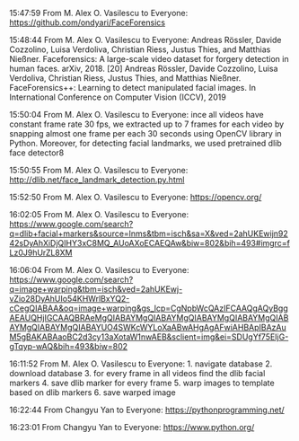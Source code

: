 15:47:59 From M. Alex O. Vasilescu to Everyone:
	https://github.com/ondyari/FaceForensics

15:48:44 From M. Alex O. Vasilescu to Everyone:
	Andreas Rössler, Davide Cozzolino, Luisa Verdoliva, Christian Riess, Justus
	Thies, and Matthias Nießner. Faceforensics: A large-scale video dataset for
	forgery detection in human faces. arXiv, 2018.
	[20] Andreas Rössler, Davide Cozzolino, Luisa Verdoliva, Christian Riess, Justus Thies,
	and Matthias Nießner. FaceForensics++: Learning to detect manipulated facial
	images. In International Conference on Computer Vision (ICCV), 2019

15:50:04 From M. Alex O. Vasilescu to Everyone:
	ince all videos have constant frame rate 30
	fps, we extracted up to 7 frames for each video by snapping almost
	one frame per each 30 seconds using OpenCV library in Python.
	Moreover, for detecting facial landmarks, we used pretrained dlib
	face detector8
	
15:50:55 From M. Alex O. Vasilescu to Everyone:
	http://dlib.net/face_landmark_detection.py.html

15:52:50 From M. Alex O. Vasilescu to Everyone:
	https://opencv.org/

16:02:05 From M. Alex O. Vasilescu to Everyone:
	https://www.google.com/search?q=dlib+facial+markers&source=lnms&tbm=isch&sa=X&ved=2ahUKEwijn9242sDyAhXiDjQIHY3xC8MQ_AUoAXoECAEQAw&biw=802&bih=493#imgrc=fLz0J9hUrZL8XM

16:06:04 From M. Alex O. Vasilescu to Everyone:
	https://www.google.com/search?q=image+warping&tbm=isch&ved=2ahUKEwj-vZio28DyAhUIo54KHWrlBxYQ2-cCegQIABAA&oq=image+warping&gs_lcp=CgNpbWcQAzIFCAAQgAQyBggAEAUQHjIGCAAQBRAeMgQIABAYMgQIABAYMgQIABAYMgQIABAYMgQIABAYMgQIABAYMgQIABAYUO4SWKcWYLoXaABwAHgAgAFwiAHBApIBAzAuM5gBAKABAaoBC2d3cy13aXotaW1nwAEB&sclient=img&ei=SDUgYf75EIjG-gTqyp-wAQ&bih=493&biw=802

16:11:52 From M. Alex O. Vasilescu to Everyone:
	1. navigate database
	2. download database
	3. for every frame in all videos find the dlib facial markers
	4. save dlib marker for every frame
	5. warp images to template based on dlib markers 
	6. save warped image
   
16:22:44 From Changyu Yan to Everyone:
	https://pythonprogramming.net/

16:23:01 From Changyu Yan to Everyone:
	https://www.python.org/
